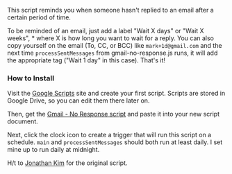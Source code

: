 This script reminds you when someone hasn't replied to an email after a certain period of time.

To be reminded of an email, just add a label "Wait X days" or "Wait X weeks", * where X is how long you want to wait for a reply. You can also copy yourself on the email (To, CC, or BCC) like ```mark+1d@gmail.com``` and the next time ```processSentMessages``` from gmail-no-response.js runs, it will add the appropriate tag ("Wait 1 day" in this case). That's it!

### How to Install

Visit the [Google Scripts](http://script.google.com) site and create your first script. Scripts are stored in Google Drive, so you can edit them there later on.

Then, get the [Gmail - No Response script](https://github.com/reitblatt/google-scripts/blob/master/gmail-no-response.js) and paste it into your new script document.

Next, click the clock icon to create a trigger that will run this script on a schedule. ```main``` and ```processSentMessages``` should both run at least daily. I set mine up to run daily at midnight.

H/t to [Jonathan Kim](jonathan-kim.com) for the original script.
